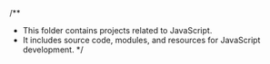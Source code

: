 /**
 * This folder contains projects related to JavaScript.
 * It includes source code, modules, and resources for JavaScript development.
 */
